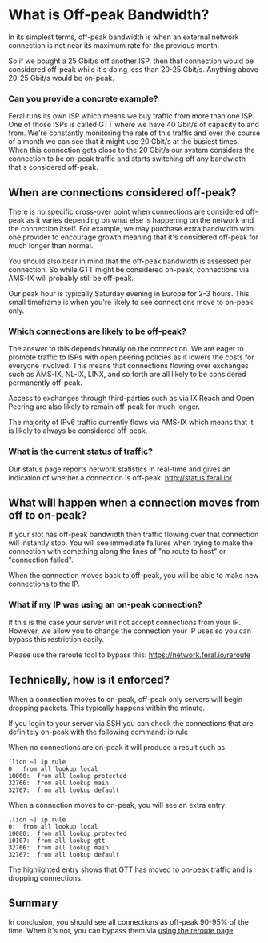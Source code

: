What is Off-peak Bandwidth?
===========================

In its simplest terms, off-peak bandwidth is when an external network connection is not near its maximum rate for the previous month.  
  
So if we bought a 25 Gbit/s off another ISP, then that connection would be considered off-peak while it's doing less than 20-25 Gbit/s. Anything above 20-25 Gbit/s would be on-peak.  
  

### Can you provide a concrete example?

  
Feral runs its own ISP which means we buy traffic from more than one ISP. One of those ISPs is called GTT where we have 40 Gbit/s of capacity to and from. We're constantly monitoring the rate of this traffic and over the course of a month we can see that it might use 20 Gbit/s at the busiest times. When this connection gets close to the 20 Gbit/s our system considers the connection to be on-peak traffic and starts switching off any bandwidth that's considered off-peak.  
  

When are connections considered off-peak?
-----------------------------------------

  
There is no specific cross-over point when connections are considered off-peak as it varies depending on what else is happening on the network and the connection itself. For example, we may purchase extra bandwidth with one provider to encourage growth meaning that it's considered off-peak for much longer than normal.  
  
You should also bear in mind that the off-peak bandwidth is assessed per connection. So while GTT might be considered on-peak, connections via AMS-IX will probably still be off-peak.  
  
Our peak hour is typically Saturday evening in Europe for 2-3 hours. This small timeframe is when you're likely to see connections move to on-peak only.  
  

### Which connections are likely to be off-peak?

  
The answer to this depends heavily on the connection. We are eager to promote traffic to ISPs with open peering policies as it lowers the costs for everyone involved. This means that connections flowing over exchanges such as AMS-IX, NL-IX, LINX, and so forth are all likely to be considered permanently off-peak.  
  
Access to exchanges through third-parties such as via IX Reach and Open Peering are also likely to remain off-peak for much longer.  
  
The majority of IPv6 traffic currently flows via AMS-IX which means that it is likely to always be considered off-peak.  
  

### What is the current status of traffic?

  
Our status page reports network statistics in real-time and gives an indication of whether a connection is off-peak: <http://status.feral.io/>  
  

What will happen when a connection moves from off to on-peak?
-------------------------------------------------------------

  
If your slot has off-peak bandwidth then traffic flowing over that connection will instantly stop. You will see immediate failures when trying to make the connection with something along the lines of "no route to host" or "connection failed".  
  
When the connection moves back to off-peak, you will be able to make new connections to the IP.  
  

### What if my IP was using an on-peak connection?

  
If this is the case your server will not accept connections from your IP. However, we allow you to change the connection your IP uses so you can bypass this restriction easily.  
  
Please use the reroute tool to bypass this: <https://network.feral.io/reroute>  
  

Technically, how is it enforced?
--------------------------------

  
When a connection moves to on-peak, off-peak only servers will begin dropping packets. This typically happens within the minute.  
  
If you login to your server via SSH you can check the connections that are definitely on-peak with the following command: ip rule  
  
When no connections are on-peak it will produce a result such as:  
  

    [lion ~] ip rule
    0:  from all lookup local 
    10000:  from all lookup protected 
    32766:  from all lookup main 
    32767:  from all lookup default

  
  
When a connection moves to on-peak, you will see an extra entry:  
  

    [lion ~] ip rule
    0:  from all lookup local 
    10000:  from all lookup protected 
    10107:  from all lookup gtt
    32766:  from all lookup main 
    32767:  from all lookup default

  
  
The highlighted entry shows that GTT has moved to on-peak traffic and is dropping connections.  
  

Summary
-------

  
In conclusion, you should see all connections as off-peak 90-95% of the time. When it's not, you can bypass them via [using the reroute page](https://network.feral.io/reroute%0D%0A).  

